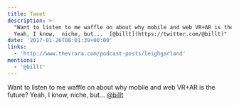 ```yaml
---
title: Tweet
description: >-
  "Want to listen to me waffle on about why mobile and web VR+AR is the future?
  Yeah, I know,  niche, but...  [@billt](https://twitter.com/@billt)"
date: '2017-01-26T08:01:39+00:00'
links:
  - 'http://www.thevrara.com/podcast-posts/leighgarland'
mentions:
  - '@billt'
---
```

Want to listen to me waffle on about why mobile and web VR+AR is the future? Yeah, I know,  niche, but...  [@billt](https://twitter.com/@billt)
